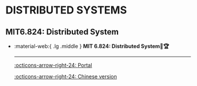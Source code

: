 # DISTRIBUTED SYSTEMS

## MIT6.824: Distributed System

<div class="grid cards" markdown>

-  :material-web:{ .lg .middle } __MIT 6.824: Distributed System🎯🏆__

    ---

    [:octicons-arrow-right-24: <a href="https://pdos.csail.mit.edu/6.824/schedule.html" target="_blank"> Portal </a>](#)

    [:octicons-arrow-right-24: <a href="https://mit-public-courses-cn-translatio.gitbook.io/mit6-824/" target="_blank"> Chinese version </a>](#)

</div>
